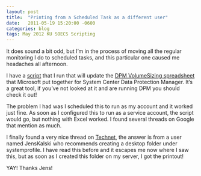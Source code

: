```yaml
---
layout: post
title:  "Printing from a Scheduled Task as a different user"
date:   2011-05-19 15:20:00 -0600
categories: blog
tags: May 2012 KU SOECS Scripting
---
```

It does sound a bit odd, but I’m in the process of moving all the regular monitoring I do to scheduled tasks, and this particular one caused me headaches all afternoon.

I have a [script](https://github.com/jeffpatton1971/mod-posh/blob/master/powershell/production/Update-DPMSpreadSheet.ps1) that I run that will update the [DPM VolumeSizing spreadsheet](http://blogs.technet.com/b/dpm/archive/2010/09/02/new-dpm2010-storage-calculator-links-sep-2010.aspx) that Microsoft put together for System Center Data Protection Manager. It’s a great tool, if you’ve not looked at it and are running DPM you should check it out!

The problem I had was I scheduled this to run as my account and it worked just fine. As soon as I configured this to run as a service account, the script would go, but nothing with Excel worked. I found several threads on Google that mention as much.

I finally found a very nice thread on [Technet](http://social.technet.microsoft.com/Forums/en/winserverpowershell/thread/aede572b-4c1f-4729-bc9d-899fed5fad02), the answer is from a user named JensKalski who recommends creating a desktop folder under systemprofile. I have read this before and it escapes me now where I saw this, but as soon as I created this folder on my server, I got the printout!

YAY! Thanks Jens!
